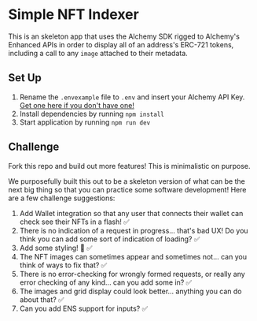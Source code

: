 # Simple NFT Indexer

This is an skeleton app that uses the Alchemy SDK rigged to Alchemy's Enhanced APIs in order to display all of an address's ERC-721 tokens, including a call to any `image` attached to their metadata.

## Set Up

1. Rename the `.envexample` file to `.env` and insert your Alchemy API Key. [Get one here if you don't have one!](http://alchemy.com)
2. Install dependencies by running `npm install`
3. Start application by running `npm run dev`

## Challenge

Fork this repo and build out more features! This is minimalistic on purpose.

We purposefully built this out to be a skeleton version of what can be the next big thing so that you can practice some software development! Here are a few challenge suggestions:

1. Add Wallet integration so that any user that connects their wallet can check see their NFTs in a flash! ✅
2. There is no indication of a request in progress... that's bad UX! Do you think you can add some sort of indication of loading? ✅
3. Add some styling! 🎨 ✅
4. The NFT images can sometimes appear and sometimes not... can you think of ways to fix that? ✅
5. There is no error-checking for wrongly formed requests, or really any error checking of any kind... can you add some in? ✅
6. The images and grid display could look better... anything you can do about that? ✅
7. Can you add ENS support for inputs? ✅
